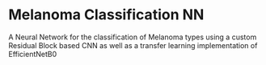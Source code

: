 # Melanoma Classification NN 

A Neural Network for the classification of Melanoma types using a custom Residual Block based CNN as well as a transfer learning implementation of EfficientNetB0

